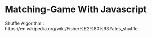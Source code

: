 # Matching-Game With Javascript
<p>Shuffle Algorithm : https://en.wikipedia.org/wiki/Fisher%E2%80%93Yates_shuffle</P>
